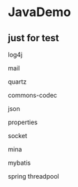 JavaDemo
========
just for test
----------------------


log4j


mail


quartz


commons-codec


json


properties


socket


mina


mybatis


spring threadpool
